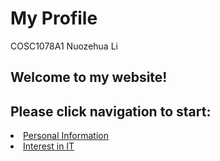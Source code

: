 <h1>My Profile</h1>
COSC1078A1
Nuozehua Li
<h2>Welcome to my website!</h2>
<h2>Please click navigation to start:</h2>
<li> <a href="Personal Information.md">Personal Information</a></li>
<li> <a href="Interest in IT.md">Interest in IT</a></li>
